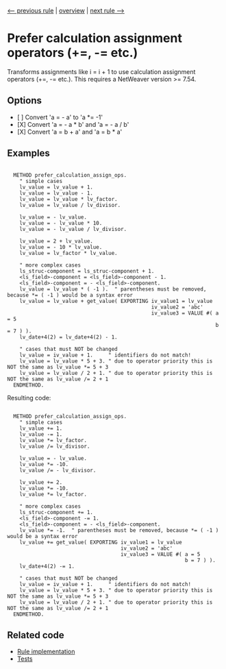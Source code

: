 [<-- previous rule](EqualsSignChainRule.md) | [overview](../rules.md) | [next rule -->](ComparisonOperatorRule.md)

# Prefer calculation assignment operators \(\+=, -= etc.\)

Transforms assignments like i = i \+ 1 to use calculation assignment operators \(\+=, -= etc.\). This requires a NetWeaver version >= 7.54.

## Options

* \[ \] Convert 'a = - a' to 'a \*= -1'
* \[X\] Convert 'a = - a \* b' and 'a = - a / b'
* \[X\] Convert 'a = b \+ a' and 'a = b \* a'

## Examples


```ABAP

  METHOD prefer_calculation_assign_ops.
    " simple cases
    lv_value = lv_value + 1.
    lv_value = lv_value - 1.
    lv_value = lv_value * lv_factor.
    lv_value = lv_value / lv_divisor.

    lv_value = - lv_value.
    lv_value = - lv_value * 10.
    lv_value = - lv_value / lv_divisor.

    lv_value = 2 + lv_value.
    lv_value = - 10 * lv_value.
    lv_value = lv_factor * lv_value.

    " more complex cases
    ls_struc-component = ls_struc-component + 1.
    <ls_field>-component = <ls_field>-component - 1.
    <ls_field>-component = - <ls_field>-component.
    lv_value = lv_value * ( -1 ).  " parentheses must be removed, because *= ( -1 ) would be a syntax error
    lv_value = lv_value + get_value( EXPORTING iv_value1 = lv_value 
                                               iv_value2 = 'abc'    
                                               iv_value3 = VALUE #( a = 5
                                                                    b = 7 ) ). 
    lv_date+4(2) = lv_date+4(2) - 1.

    " cases that must NOT be changed
    lv_value = iv_value + 1.     " identifiers do not match!
    lv_value = lv_value * 5 + 3. " due to operator priority this is NOT the same as lv_value *= 5 + 3
    lv_value = lv_value / 2 + 1. " due to operator priority this is NOT the same as lv_value /= 2 + 1
  ENDMETHOD.
```

Resulting code:

```ABAP

  METHOD prefer_calculation_assign_ops.
    " simple cases
    lv_value += 1.
    lv_value -= 1.
    lv_value *= lv_factor.
    lv_value /= lv_divisor.

    lv_value = - lv_value.
    lv_value *= -10.
    lv_value /= - lv_divisor.

    lv_value += 2.
    lv_value *= -10.
    lv_value *= lv_factor.

    " more complex cases
    ls_struc-component += 1.
    <ls_field>-component -= 1.
    <ls_field>-component = - <ls_field>-component.
    lv_value *= -1.  " parentheses must be removed, because *= ( -1 ) would be a syntax error
    lv_value += get_value( EXPORTING iv_value1 = lv_value
                                     iv_value2 = 'abc'
                                     iv_value3 = VALUE #( a = 5
                                                          b = 7 ) ).
    lv_date+4(2) -= 1.

    " cases that must NOT be changed
    lv_value = iv_value + 1.     " identifiers do not match!
    lv_value = lv_value * 5 + 3. " due to operator priority this is NOT the same as lv_value *= 5 + 3
    lv_value = lv_value / 2 + 1. " due to operator priority this is NOT the same as lv_value /= 2 + 1
  ENDMETHOD.
```

## Related code

* [Rule implementation](../../com.sap.adt.abapcleaner/src/com/sap/adt/abapcleaner/rules/syntax/CalculationAssignmentRule.java)
* [Tests](../../test/com.sap.adt.abapcleaner.test/src/com/sap/adt/abapcleaner/rules/syntax/CalculationAssignmentTest.java)

